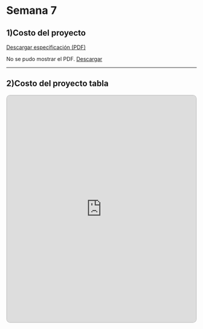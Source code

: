 # Semana 7
## 1)Costo del proyecto

[Descargar especificación (PDF)](\rec\arch\Costo_proyecto.pdf)

<object data="..\rec\arch\Costo_proyecto.pdf" type="application/pdf" width="100%" height="600">
  <p>No se pudo mostrar el PDF. <a href="..\rec\arch\Costo_proyecto.pdf">Descargar</a></p>
</object>


---

## 2)Costo del proyecto tabla


<div style="border: 2px solid #ccc; border-radius: 10px; overflow: hidden; margin-top: 10px;">
  <iframe 
    src="https://docs.google.com/spreadsheets/d/e/2PACX-1vQqFtjWNwhJCURoCtlqstFyHc0N7nti9kcopxx5x-o5aZof7_nTBKV1Njov-SS9TRUfJhgEa143KBC8/pubhtml?gid=1856439845&single=true"
    width="100%" 
    height="600"
    style="border: none;">
  </iframe>
</div>
